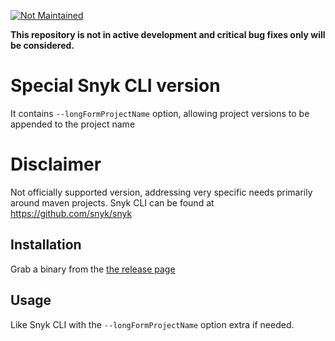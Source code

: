 [![Not Maintained](https://img.shields.io/badge/Maintenance%20Level-Not%20Maintained-yellow.svg)](https://gist.github.com/cheerfulstoic/d107229326a01ff0f333a1d3476e068d)

**This repository is not in active development and critical bug fixes only will be considered.**


# Special Snyk CLI version
It contains `--longFormProjectName` option, allowing project versions to be appended to the project name

# Disclaimer
Not officially supported version, addressing very specific needs primarily around maven projects.
Snyk CLI can be found at https://github.com/snyk/snyk

## Installation
Grab a binary from the [the release page](https://github.com/snyk-tech-services/snyk-cli-with-longformprojectname/releases)

## Usage
Like Snyk CLI with the `--longFormProjectName` option extra if needed.

